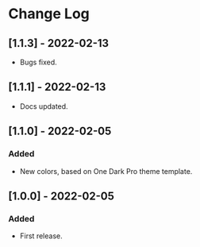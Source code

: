 # Change Log
## [1.1.3] - 2022-02-13
- Bugs fixed.

## [1.1.1] - 2022-02-13
- Docs updated.

## [1.1.0] - 2022-02-05
### Added
- New colors, based on One Dark Pro theme template.

## [1.0.0] - 2022-02-05
### Added
- First release.
